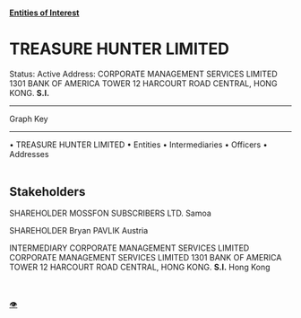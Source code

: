 #### [Entities of Interest](/list.html)
<link rel="stylesheet" type="text/css" href="../../assets/style.css">

<style>
body{background-image:url("http://eoi-graphs.s3-website-eu-west-1.amazonaws.com/TREASURE_HUNTER_LIMITED.png");background-repeat: no-repeat;background-size: contain;}
.markdown>p>span{background-color: white;}
</style>

# TREASURE HUNTER LIMITED
<span>Status: Active
Address: CORPORATE MANAGEMENT SERVICES LIMITED 1301 BANK OF AMERICA TOWER 12 HARCOURT ROAD CENTRAL, HONG KONG. **S.I.**
</span>

---



<div class="legend">
Graph Key
<hr>
<span class="focus">• TREASURE HUNTER LIMITED</span>
<span class="entity">• Entities</span>
<span class="intermediary">• Intermediaries</span>
<span class="officer">• Officers</span>
<span class="address">• Addresses</span>
</div><br>


## Stakeholders
<span>SHAREHOLDER
MOSSFON SUBSCRIBERS LTD.
Samoa
</span>

<span>SHAREHOLDER
Bryan PAVLIK
Austria
</span>

<span>INTERMEDIARY
CORPORATE MANAGEMENT SERVICES LIMITED
CORPORATE MANAGEMENT SERVICES LIMITED 1301 BANK OF AMERICA TOWER 12 HARCOURT ROAD CENTRAL, HONG KONG. **S.I.**
Hong Kong
</span>


<br><br><a class="contribute_button" href="Readme.md">👁</a>